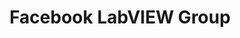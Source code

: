 ---
title: "Facebook LabVIEW Group"
externalUrl: https://www.facebook.com/groups/430271233771850/
summary: "Facebook group for LabVIEW questions and answers."
showSummary: true
categories:
 - "Connect with Others"
tags:
 - Online
 - Facebook
---